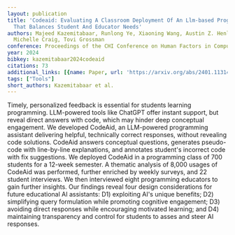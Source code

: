 ```yaml
---
layout: publication
title: 'Codeaid: Evaluating A Classroom Deployment Of An Llm-based Programming Assistant
  That Balances Student And Educator Needs'
authors: Majeed Kazemitabaar, Runlong Ye, Xiaoning Wang, Austin Z. Henley, Paul Denny,
  Michelle Craig, Tovi Grossman
conference: Proceedings of the CHI Conference on Human Factors in Computing Systems
year: 2024
bibkey: kazemitabaar2024codeaid
citations: 73
additional_links: [{name: Paper, url: 'https://arxiv.org/abs/2401.11314'}]
tags: ["Tools"]
short_authors: Kazemitabaar et al.
---
```

Timely, personalized feedback is essential for students learning programming.
LLM-powered tools like ChatGPT offer instant support, but reveal direct answers
with code, which may hinder deep conceptual engagement. We developed CodeAid,
an LLM-powered programming assistant delivering helpful, technically correct
responses, without revealing code solutions. CodeAid answers conceptual
questions, generates pseudo-code with line-by-line explanations, and annotates
student's incorrect code with fix suggestions. We deployed CodeAid in a
programming class of 700 students for a 12-week semester. A thematic analysis
of 8,000 usages of CodeAid was performed, further enriched by weekly surveys,
and 22 student interviews. We then interviewed eight programming educators to
gain further insights. Our findings reveal four design considerations for
future educational AI assistants: D1) exploiting AI's unique benefits; D2)
simplifying query formulation while promoting cognitive engagement; D3)
avoiding direct responses while encouraging motivated learning; and D4)
maintaining transparency and control for students to asses and steer AI
responses.